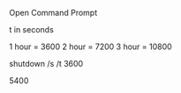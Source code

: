 Open Command Prompt

t in seconds

1 hour = 3600
2 hour = 7200
3 hour = 10800

shutdown /s /t 3600


5400